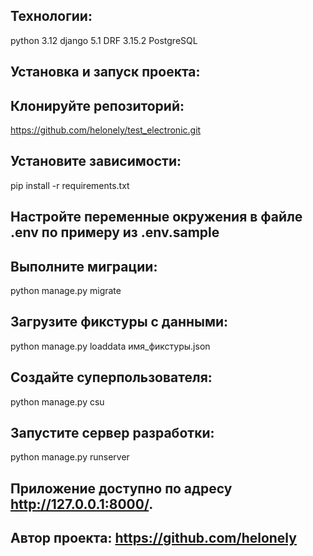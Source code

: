 ##  Технологии:
python 3.12
django 5.1
DRF 3.15.2
PostgreSQL
## Установка и запуск проекта:
## Клонируйте репозиторий:
https://github.com/helonely/test_electronic.git
## Установите зависимости:
pip install -r requirements.txt
## Настройте переменные окружения в файле .env по примеру из .env.sample
## Выполните миграции:
python manage.py migrate
## Загрузите фикстуры с данными:
python manage.py loaddata имя_фикстуры.json
## Создайте суперпользователя:
python manage.py csu
## Запустите сервер разработки:
python manage.py runserver
## Приложение доступно по адресу http://127.0.0.1:8000/.
## Автор проекта: https://github.com/helonely
